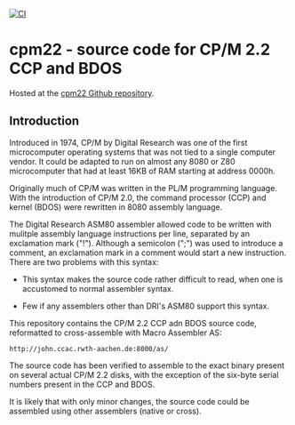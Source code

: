 [![CI](https://github.com/brouhaha/cpm22/actions/workflows/main.yml/badge.svg)](https://github.com/brouhaha/cpm22/actions/workflows/main.yml)

# cpm22 - source code for CP/M 2.2 CCP and BDOS

Hosted at the
[cpm22 Github repository](https://github.com/brouhaha/cpm22/).

## Introduction

Introduced in 1974, CP/M by Digital Research was one of the first
microcomputer operating systems that was not tied to a single computer
vendor.  It could be adapted to run on almost any 8080 or Z80
microcomputer that had at least 16KB of RAM starting at address 0000h.

Originally much of CP/M was written in the PL/M programming language.
With the introduction of CP/M 2.0, the command processor (CCP) and kernel
(BDOS) were rewritten in 8080 assembly language.

The Digital Research ASM80 assembler allowed code to be written with
mulitple assembly language instructions per line, separated by an
exclamation mark ("!"). Although a semicolon (";") was used to introduce
a comment, an exclamation mark in a comment would start a new instruction.
There are two problems with this syntax:

* This syntax makes the source code rather difficult to read, when one
  is accustomed to normal assembler syntax.

* Few if any assemblers other than DRI's ASM80 support this syntax.

This repository contains the CP/M 2.2 CCP adn BDOS source code, reformatted
to cross-assemble with Macro Assembler AS:

    http://john.ccac.rwth-aachen.de:8000/as/

The source code has been verified to assemble to the exact binary present
on several actual CP/M 2.2 disks, with the exception of the six-byte serial
numbers present in the CCP and BDOS.

It is likely that with only minor changes, the source code could be
assembled using other assemblers (native or cross).

